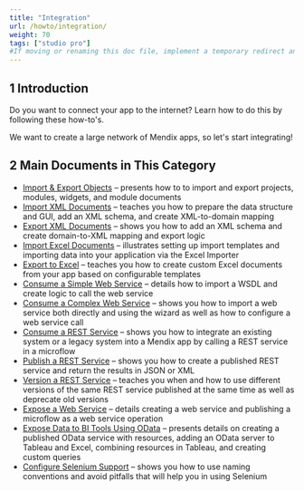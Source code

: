 ```yaml
---
title: "Integration"
url: /howto/integration/
weight: 70
tags: ["studio pro"]
#If moving or renaming this doc file, implement a temporary redirect and let the respective team know they should update the URL in the product. See Mapping to Products for more details.
---
```


## 1 Introduction

Do you want to connect your app to the internet? Learn how to do this by following these how-to's.

We want to create a large network of Mendix apps, so let's start integrating!

## 2 Main Documents in This Category

* [Import & Export Objects](/howto/integration/importing-and-exporting-objects/) – presents how to to import and export projects, modules, widgets, and module documents
* [Import XML Documents](/howto/integration/importing-xml-documents/) – teaches you how to prepare the data structure and GUI, add an XML schema, and create XML-to-domain mapping
* [Export XML Documents](/howto/integration/export-xml-documents/) – shows you how to add an XML schema and create domain-to-XML mapping and export logic
* [Import Excel Documents](/howto/integration/importing-excel-documents/) – illustrates setting up import templates and importing data into your application via the Excel Importer
* [Export to Excel](/howto/integration/using-the-excel-exporter/) – teaches you how to create custom Excel documents from your app based on configurable templates
* [Consume a Simple Web Service](/howto/integration/consume-a-simple-web-service/) – details how to import a WSDL and create logic to call the web service
* [Consume a Complex Web Service](/howto/integration/consume-a-complex-web-service/) – shows you how to import a web service both directly and using the wizard as well as how to configure a web service call
* [Consume a REST Service](/howto/integration/consume-a-rest-service/) – shows you how to integrate an existing system or a legacy system into a Mendix app by calling a REST service in a microflow
* [Publish a REST Service](/howto/integration/publish-rest-service/) – shows you how to create a published REST service and return the results in JSON or XML
* [Version a REST Service](/howto/integration/version-rest-service/) – teaches you when and how to use different versions of the same REST service published at the same time as well as deprecate old versions
* [Expose a Web Service](/howto/integration/expose-a-web-service/) – details creating a web service and publishing a microflow as a web service operation
* [Expose Data to BI Tools Using OData](/howto/integration/exposing-data-to-bi-tools-using-odata/) – presents details on creating a published OData service with resources, adding an OData server to Tableau and Excel, combining resources in Tableau, and creating custom queries
* [Configure Selenium Support](/howto/integration/selenium-support/) – shows you how to use naming conventions and avoid pitfalls that will help you in using Selenium

